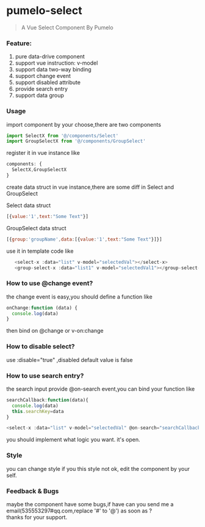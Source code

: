 # pumelo-select

> A Vue Select Component By Pumelo

### Feature:  
  1. pure data-drive component
  2. support vue instruction: v-model
  3. support data two-way binding
  4. support change event
  5. support disabled attribute
  6. provide search entry
  7. support data group
  
  
### Usage

import component by your choose,there are two components
```javascript
import SelectX from '@/components/Select'
import GroupSelectX from '@/components/GroupSelect'

```

register it in vue instance like 
```javascript
components: {
  SelectX,GroupSelectX
}
```

create data struct in vue instance,there are some diff in Select and GroupSelect

Select data struct
```javascript
[{value:'1',text:"Some Text"}]

```
GroupSelect data struct
```javascript
[{group:'groupName',data:[{value:'1',text:"Some Text"}]}]
```


use it in template code like
```javascript
   <select-x :data="list" v-model="selectedVal"></select-x>
   <group-select-x :data="list1" v-model="selectedVal1"></group-select-x>
```

### How to use @change event?
the change event is easy,you should define a function like
```javascript
onChange:function (data) {
  console.log(data)
}
```
then bind on @change  or v-on:change

### How to disable select?
use :disable="true" ,disabled default value is false

### How to use search entry?
the search input provide @on-search event,you can bind your function like  
```javascript
searchCallback:function(data){
  console.log(data)
  this.searchKey=data
}
```
```javascript
<select-x :data="list" v-model="selectedVal" @on-search="searchCallback"></select-x>
```
you should implement what logic you want. it's open.

### Style 
you can change style if you this style not ok, edit the component by your self.

### Feedback & Bugs
maybe the component have some bugs,if have can you send me a email(535553297#qq.com,replace '#' to '@') as soon as ?   
thanks for your support.
